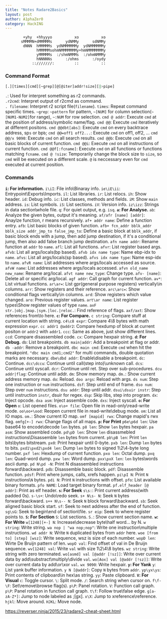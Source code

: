 ```yaml
---
title: "Notes Radare2Basics"
layout: post
author: A1phaZer0
category: HackING
---
```


            +yhy  +hhyyyo          xo          xo
           sMMMMN+dMMMMMs      ydNMMy      sdNMMy
            dNNN  hMMMMMs  ydNMMMMMMy  ydNMMMMMMy
                  hMMMMMsohmNMMMMMMMy+hmNMMMMMMMy
                  yMMMMMs  :/shmNMMMs  :/ohmNMMMy
                  hNNNNNs      :/ohms      :/oydy
                ::///////:         ::          ::
		

<!--more-->
### Command Format ###
```bash
[.][times][cmd][~grep][@[@iter]addr!size][|>pipe]
```  
`.`: Used for interpret something as r2 commands.  
`.r2cmd`: Interpret output of r2cmd as command.  
`. filename`: Interpret r2 script file(`filename`).
`times`: Repeat command specific times.
`~grep`: `~pattern` for pattern, `~[NUM]` for column selection(`~[NUM1-NUM2]`for range), `~:NUM` for row selection.
`cmd @ addr`: Execute `cmd` at the position of address/symbolic name/flag.
`cmd @@`: Execute `cmd` iteratively at different positons.
`cmd @@dbt[abs]`: Execute `cmd` on every backtrace address, sp`s` or bp`b`;
`cmd @@=off1 off2...`: Execute `cmd` on off1, off2, ...
`cmd @@/x 9090`: Execute `cmd` on all search results.
`cmd @@b`: Execute `cmd` on all basic blocks of current function.
`cmd @@i`: Execute `cmd` on all instructions of current function.
`cmd @@f[:fcname]`: Execute `cmd` on all functions or functions matching `fcname`.
`cmd @ !size`: Temporarily change the block size to `size`, so `cmd` will be executed on a different scale. `@` is neccessary even for `cmd` executed at current position.
### Commands ###
**`i`: For information.**
`i\iI`: File info\Binaray info.
`ie\iE\ii`: Entrypoint\Exports\Imports.
`il`: List libraries.
`ir`: List relocs.
`ih`: Show header.
`id`: Debug info.
`ic`: List classes, methods and fields.
`iM`: Show `main` address.
`is`: List symbols.
`iS`: List sections.
`iV`: Version info.
`iz\izz`: Strings in data section\whole file.
`q`: For quiet output, e.g. `isq`.
**`a`: For Analyse.**
`ab`: Analyze the given bytes, output it's meaning.
`af/afr [name] [addr]`: Anaylze function, r means recursively.
`af+ addr name`: Define a function entry.
`afb`: List basic blocks of given function.
`afb+ fcn_addr bblk_addr bblk_size addr_jmp_to false_jmp_to`: Define a basic block at `bblk_addr`, if basic block ends with a jump, then add jump destination, if it's a conditional jump, then also add false branch jump destination.
`afn name addr`: Rename function at `addr` to `name`.
`afl`: List all functions.
`afvr`: List register based args.
`afvb`: List all args/locals(bp based).
`afvb idx name type`: Name ebp-idx to `name`.
`afvs`: List all args/locals(sp based).
`afvs idx name type`: Name esp-idx to `name`.
`afvR name`: List addresses where args/locals accessed as source.
`afvW name`: List addresses where args/locals accessed.
`afvn old_name new_name`: Rename arg/local.
`afvt name new_type`: Change type.
`afv- [name]`: Delete all or specific arg/local.
`agf addr`: Call graph for current function.
`av*`: List virtual functions.
`ar\ar=`: List gpr(general purpose registers) vertically\in columns.
`arr`: Show registers and their reference.
`arc\arc=`: Show conditional flags vertically\in columns.
`ard`: Show registers which value changed.
`aro`: Previous register values.
`art\ar name`: List register types\Show register values of type `name`.
`axF str.|obj.|map.|sym.|loc.|reloc.`: Find reference of flags.
`axf/axt`: Show references from\to here.
**`c`: For Compare.**
`c string`: Compare stuff at current location with string.
`c4\c8 expr`: Compare 4\8 bytes with math expression `expr`.
`cc addr1 @addr2`: Compare hexdump of block at current positon or `addr2` with `addr1`. 
`ccc`: Same as above, just show different lines.
`ccd`: Compare disassembled code.
`cx`: Compare hexpair string.
**`d`: For Debug.**
`db`: List breakpoints.
`db main|addr`: Add a breakpoint at flag or addr.
`db -addr`: Remove a breakpoint.
`dbc main cmd`: Execute `cmd` when hit the breakpoint. `"dbc main cmd1;cmd2"` for multi commands, double quotation marks are necessary.
`dbe\dbd addr`: Enable\disable a breakpoint.
`dc`: Continue.
`dcc\dccu`: Continue until call(step into)\unknown call.
`dcs`: Continue until syscall.
`dcr`: Continue until ret. Step over sub-procedures.
`dcu addr|flag`: Continue until addr.
`dm`: Show memory map.
`dm.`: Show current address memory map.
`do`: Reload.
`doo args`: Reload with args.
`ds num`: Step one instruction or `num` instructions.
`dsf`: Step until end of frame.
`dso num`: Step over `num` instructions.
`dsu addr`: Step until addr.
`dsui\dsuir instr`: Step until instruction `instr`, dsuir for regex.
`dsp`: Skip libs, step into program.
`dx`: Inject opcode.
`dxa asm`: Inject assemble code.
`dxs`: Inject syscall.
**`o`: For Open**
`o`: List opened files.
`o\o+ file`: Open file in read-only\read-write mode.
`oo\oo+\ood`: Reopen current file in read-write\debug mode.
`om`: List all IO maps.
`om.`: Show current IO map.
`omf [mapid] rwx`: Change mapid's rwx flag.
`omfg[+-] rwx`: Change flags of all maps.
**`p`: For Print**
`p6e\p6d len`: Use base64 to encode\decode `len` bytes.
`p8 len`: Show `len` bytes hexpair.
`pa asm`: Show assembled code.
`pd\pD len`: Show `len` disassmebled instructions\Disassemble `len` bytes from current.
`pb\pB len`: Print `len` bits\bytes bitstream.
`px0`: Print hexpair until 0-byte.
`pxb len`: Dump `len` bytes to bits.
`pxd1\pxd2\pxd4 len`: Dump `len` bytes to signed 1\2\4-byte long number. 
`pxf len`: Hexdump of current function.
`pxo len`: Octal dump.
`pxq len`: Quad-word dump.
`pxw len`: Word dump.
`pxx\pxX len`: `len` bytes\words ascii dump. 
`pd N\pd -N`: Print N disassembled instructions forward\backward.
`pdb`: Disassemble basic block.
`pdf`: Disassemble function.
`pdsf`: Print where jumps, calls, xrefs happen.
`pi\pI N`: Print `N` instructions\\`N` bytes.
`pdi N`: Print `N` instructions with offset.
`pfo`: List available binary formats.
`pfo NAME`: Load target binary format.
`pf.elf_header [@ addr]`: Print as elf header.
**`s`: For Seek**
`s\s:`: Print current address(with padded 0s).
`s-\s+`: Undo\redo seek.
`s+ N\s- N`: Seek `N` bytes forward\backward.
`s++ N\s-- N`: Seek `N` block forward\backward.
`sb`: Seek aligned basic block start.
`sf`: Seek to next address after the end of function.
`sg\sG`: Seek to begin\end of section\file.
`sr eip`: Seek to where register points to.
**`S`: For Section**
`S`: List sections.
`S.`: Show current section name.
**`w`: For Write**
`w[1248][+-] N`: Increase\decrease byte\half word\... by N.
`w string`: Write string.
`wa nop | "wa nop;nop"`: Write one instruction\multiple instructions.
`wd addr N`: Write `N` duplicated bytes from `addr` here.
`woe [from to] [step] [wsz]`: Write sequence, wsz is size of each number.
`wopD len`: Wirte De Bruijn pattern of len.
`wopO val`: Find offset of val in De Bruijn sequence.
`wv[1248] val`: Write `val` with size 1\2\4\8 bytes.
`wz string`: Write string with zero terminated.
`wo[asmd] val [@addr [!sz]]`: Write over current data by add\substract\multiply\divide `val`.
`wo[Aox] val [@addr [!sz]]`: Write over current data by add\or\xor `val`.
`wx 9090`: Write hexpair.
**`y`: For Yank**
`y`: List yank buffer information.
`y N [@addr]`: Copy `N` bytes from `addr`.
`yp\yx\ys`: Print contents of clipboard\in hex\as string.
`yy`: Paste clipboard.
**`V`: For Visual**
`c`: Toggle cursor.
`\`: Split mode.
`/`: Search string when cursor on.
`f\f-\F`: Set\remove\browse flag(s).
`p\P`: Panel rotation.
`V`: Function call graph.
`p\P`: Panel rotation in function call graph.
`t\f`: Follow true\false edge.
`g[a-zA-Z*]`: Jump to node labeled as ;[gx].
`x\X`: Jump to xreference\reference.
`hjkl`: Move around.
`HJKL`: Move node.


https://reverser.ninja/2015/23/radare2-cheat-sheet.html

